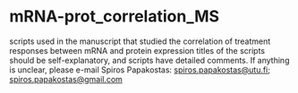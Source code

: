 # mRNA-prot_correlation_MS
scripts used in the manuscript that studied the correlation of treatment responses between mRNA and protein expression
titles of the scripts should be self-explanatory, and scripts have detailed comments.
If anything is unclear, please e-mail Spiros Papakostas: spiros.papakostas@utu.fi; spiros.papakostas@gmail.com
